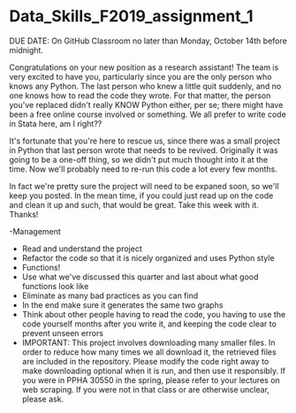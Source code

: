 # Data_Skills_F2019_assignment_1

DUE DATE: On GitHub Classroom no later than Monday, October 14th before midnight.

Congratulations on your new position as a research assistant!  The team is very excited to have you, particularly since you are the only person who knows any Python.  The last person who knew a little quit suddenly, and no one knows how to read the code they wrote.  For that matter, the person you've replaced didn't really KNOW Python either, per se; there might have been a free online course involved or something.  We all prefer to write code in Stata here, am I right??

It's fortunate that you're here to rescue us, since there was a small project in Python that last person wrote that needs to be revived.  Originally it was going to be a one-off thing, so we didn't put much thought into it at the time.  Now we'll probably need to re-run this code a lot every few months.

In fact we're pretty sure the project will need to be expaned soon, so we'll keep you posted.  In the mean time, if you could just read up on the code and clean it up and such, that would be great.  Take this week with it.  Thanks!

-Management

  * Read and understand the project
  * Refactor the code so that it is nicely organized and uses Python style
  * Functions!
  * Use what we've discussed this quarter and last about what good functions look like
  * Eliminate as many bad practices as you can find
  * In the end make sure it generates the same two graphs
  * Think about other people having to read the code, you having to use the code yourself months after you write it, and keeping the code clear to prevent unseen errors
  * IMPORTANT: This project involves downloading many smaller files.  In order to reduce how many times we all download it, the retrieved files are included in the repository.  Please modify the code right away to make downloading optional when it is run, and then use it responsibly.  If you were in PPHA 30550 in the spring, please refer to your lectures on web scraping.  If you were not in that class or are otherwise unclear, please ask.
